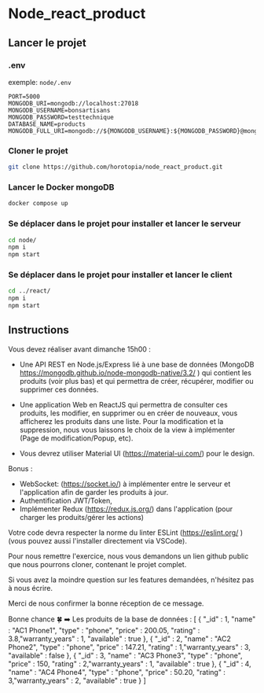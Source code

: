 # Node_react_product

## Lancer le projet

### .env

exemple: `node/.env`

```
PORT=5000
MONGODB_URI=mongodb://localhost:27018
MONGODB_USERNAME=bonsartisans
MONGODB_PASSWORD=testtechnique
DATABASE_NAME=products
MONGODB_FULL_URI=mongodb://${MONGODB_USERNAME}:${MONGODB_PASSWORD}@mongodb:27018/${DATABASE_NAME}
```

### Cloner le projet

```sh
git clone https://github.com/horotopia/node_react_product.git
```

### Lancer le Docker mongoDB

```sh
docker compose up
```

### Se déplacer dans le projet pour installer et lancer le serveur

```sh
cd node/
npm i
npm start
```

### Se déplacer dans le projet pour installer et lancer le client

```sh
cd ../react/
npm i
npm start
```

## Instructions

Vous devez réaliser avant dimanche 15h00 :

- Une API REST en Node.js/Express lié à une base de données (MongoDB https://mongodb.github.io/node-mongodb-native/3.2/ ) qui contient les produits (voir plus bas) et qui permettra de créer, récupérer, modifier ou supprimer ces données.

- Une application Web en ReactJS qui permettra de consulter ces produits, les modifier, en supprimer ou en créer de nouveaux, vous afficherez les produits dans une liste. Pour la modification et la suppression, nous vous laissons le choix de la view à implémenter (Page de modification/Popup, etc).

- Vous devrez utiliser Material UI (https://material-ui.com/) pour le design.

Bonus :

- WebSocket: (https://socket.io/) à implémenter entre le serveur et l'application afin de garder les produits à jour.
- Authentification JWT/Token,
- Implémenter Redux (https://redux.js.org/) dans l'application (pour charger les produits/gérer les actions)

Votre code devra respecter la norme du linter ESLint (https://eslint.org/ ) (vous pouvez aussi l'installer directement via VSCode).

Pour nous remettre l'exercice, nous vous demandons un lien github public que nous pourrons cloner, contenant le projet complet.

Si vous avez la moindre question sur les features demandées, n'hésitez pas à nous écrire.

Merci de nous confirmer la bonne réception de ce message.

Bonne chance 🍀
➡️ Les produits de la base de données :
[
{ "_id" : 1, "name" : "AC1 Phone1", "type" : "phone", "price" : 200.05, "rating" : 3.8,"warranty_years" : 1, "available" : true },
{ "_id" : 2, "name" : "AC2 Phone2", "type" : "phone", "price" : 147.21, "rating" : 1,"warranty_years" : 3, "available" : false },
{ "_id" : 3, "name" : "AC3 Phone3", "type" : "phone", "price" : 150, "rating" : 2,"warranty_years" : 1, "available" : true },
{ "_id" : 4, "name" : "AC4 Phone4", "type" : "phone", "price" : 50.20, "rating" : 3,"warranty_years" : 2, "available" : true }
]
